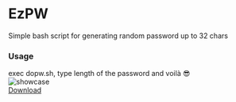 # EzPW
Simple bash script for generating random password up to 32 chars


### Usage

exec dopw.sh, type length of the password and voilà 😎
<br>
![showcase](https://github.com/idevmans/EzPW/blob/main/showcase.gif?raw=true "showcase")
<br>
[Download](https://github.com/idevmans/EzPW/releases/download/1/dopw.sh)
